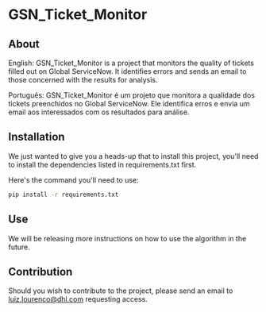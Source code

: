 # GSN_Ticket_Monitor


## About
English:
GSN_Ticket_Monitor is a project that monitors the quality of tickets filled out on Global ServiceNow. It identifies errors and sends an email to those concerned with the results for analysis.

Português:
GSN_Ticket_Monitor é um projeto que monitora a qualidade dos tickets preenchidos no Global ServiceNow. Ele identifica erros e envia um email aos interessados com os resultados para análise.



## Installation

We just wanted to give you a heads-up that to install this project, you'll need to install the dependencies listed in requirements.txt first. 



Here's the command you'll need to use:

```bash
pip install -r requirements.txt

```


## Use

We will be releasing more instructions on how to use the algorithm in the future.



## Contribution

Should you wish to contribute to the project, please send an email to luiz.lourenco@dhl.com requesting access.




